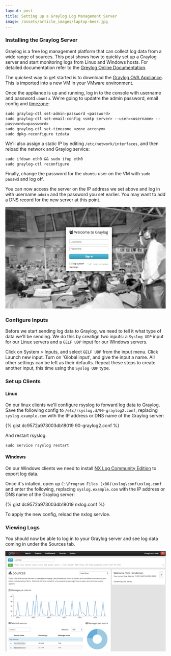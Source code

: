 ```yaml
---
layout: post
title: Setting up a Graylog Log Management Server
image: /assets/article_images/laptop-beer.jpg
---
```


### Installing the Graylog Server

Graylog is a free log management platform that can collect log data from a wide range of sources. This post shows how to quickly set up a Graylog server and start monitoring logs from Linux and Windows hosts. For detailed documentation refer to the [Greylog Online Documentation](http://docs.graylog.org/en/latest/index.html).

The quickest way to get started is to download the [Graylog OVA Appliance](https://github.com/Graylog2/graylog2-images/tree/master/ova). This is imported into a new VM in your VMware environment. 

Once the appliance is up and running, log in to the console with username and password ``ubuntu``. We're going to updatre the admin password, email config and [timezone](http://en.wikipedia.org/wiki/List_of_tz_database_time_zones):

    sudo graylog-ctl set-admin-password <password>
    sudo graylog-ctl set-email-config <smtp server> --user=<username> --password=<password>
    sudo graylog-ctl set-timezone <zone acronym>
    sudo dpkg-reconfigure tzdata

We'll also assign a static IP by editing ``/etc/network/interfaces``, and then reload the network and Graylog service:

    sudo ifdown eth0 && sudo ifup eth0
    sudo graylog-ctl reconfigure

Finally, change the password for the ``ubuntu`` user on the VM with ``sudo passwd`` and log off.

You can now access the server on the IP address we set above and log in with username ``admin`` and the password you set earlier. You may want to add a DNS record for the new server at this point.

![Graylog Login Screen](/assets/images/posts/graylog-login.png)

### Configure Inputs

Before we start sending log data to Graylog, we need to tell it what type of data we'll be sending. We do this by creatign two inputs: a ``Syslog UDP`` input for our Linux servers and a ``GELF UDP`` input for our Windows servers.

Click on System > Inputs, and select ``GELF UDP`` from the input menu. Click Launch new input. Turn on 'Global input', and give the input a name. All other settings can be left as their defaults. Repeat these steps to create another input, this time using the ``Syslog UDP`` type.

### Set up Clients

#### Linux

On our linux clients we'll configure rsyslog to forward log data to Graylog. Save the following config to ``/etc/rsyslog.d/90-graylog2.conf``, replacing ``syslog.example.com`` with the IP address or DNS name of the Graylog server:

{% gist dc9572a973003db18019 90-graylog2.conf %}

And restart rsyslog:

    sudo service rsyslog restart

#### Windows

On our Windows clients we need to install [NX Log Community Edition](http://nxlog.org/products/nxlog-community-edition/download) to export log data.

Once it's intalled, open up ``C:\Program Files (x86)\nxlog\conf\nxlog.conf`` and enter the following, replacing ``syslog.example.com`` with the IP address or DNS name of the Graylog server:    

{% gist dc9572a973003db18019 nxlog.conf %}

To apply the new config, reload the nxlog service.

### Viewing Logs

You should now be able to log in to your Graylog server and see log data coming in under the Sources tab.

![Graylog Log Sources](/assets/images/posts/graylog-data.png)
